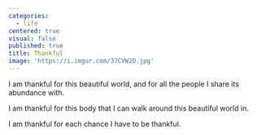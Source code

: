 ```yaml
---
categories:
  - life
centered: true
visual: false
published: true
title: Thankful
image: 'https://i.imgur.com/37CVW2D.jpg'
---
```

I am thankful 
for this beautiful world,
and for all the people
I share its abundance with.

I am thankful 
for this body
that I can walk around 
this beautiful world in.


I am thankful
for each chance I have
to be thankful.
